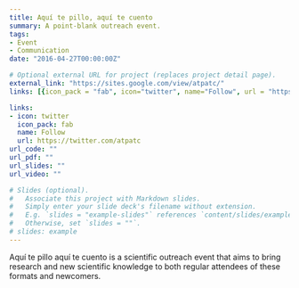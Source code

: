 ```yaml
---
title: Aquí te pillo, aquí te cuento
summary: A point-blank outreach event.
tags:
- Event
- Communication
date: "2016-04-27T00:00:00Z"

# Optional external URL for project (replaces project detail page).
external_link: "https://sites.google.com/view/atpatc/"
links: [{icon_pack = "fab", icon="twitter", name="Follow", url = "https://twitter.com/atpatc"}]

links:
- icon: twitter
  icon_pack: fab
  name: Follow
  url: https://twitter.com/atpatc
url_code: ""
url_pdf: ""
url_slides: ""
url_video: ""

# Slides (optional).
#   Associate this project with Markdown slides.
#   Simply enter your slide deck's filename without extension.
#   E.g. `slides = "example-slides"` references `content/slides/example-slides.md`.
#   Otherwise, set `slides = ""`.
# slides: example
---
```


Aquí te pillo aquí te cuento is a scientific outreach event that aims to bring research and new scientific knowledge to both regular attendees of these formats and newcomers.
